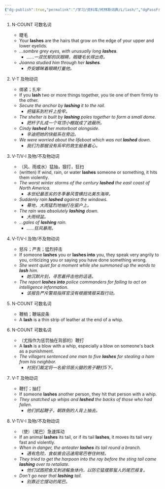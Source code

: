 ```yaml
---
{"dg-publish":true,"permalink":"/学习/资料库/柯林斯词典/L/lash/","dgPassFrontmatter":true}
---
```


1. N-COUNT 可数名词
	- 睫毛
	- Your **lashes** are the hairs that grow on the edge of your upper and lower eyelids.
	- *...sombre grey eyes, with unusually long **lashes**.*
		- *……一双忧郁的灰眼睛，眼睫毛长得出奇。*
	- *Joanna studied him through her **lashes**.*
		- *乔安娜眯着眼睛打量他。*

2. V-T 及物动词
	- 绑紧；扎牢
	- If you **lash** two or more things together, you tie one of them firmly to the other.
	- *Secure the anchor by **lashing** it to the rail.*
		- *把锚系到栏杆上拴牢。*
	- *The shelter is built by **lashing** poles together to form a small dome.*
		- *把杆子扎成一个穹顶小棚就成了遮蔽所。*
	- *Cindy **lashed** her motorboat alongside.*
		- *辛迪把她的快艇系在旁边。*
	- *We were worried about the lifeboat which was not **lashed** down.*
		- *我们为那艘没有系牢的救生艇悬着心。*

3. V-T/V-I 及物/不及物动词
	- （风、雨或水）猛抽，狠打，狂扫
	- (written) If wind, rain, or water **lashes** someone or something, it hits them violently.
	- *The worst winter storms of the century **lashed** the east coast of North America.*
		- *本世纪最恶劣的冬季暴风雪横扫北美东海岸。*
	- *Suddenly rain **lashed** against the windows.*
		- *蓦地，大雨猛烈地抽打在窗户上。*
	- *The rain was absolutely **lashing** down.*
		- *大雨倾盆。*
	- *...gales of **lashing** rain.*
		- *……狂风暴雨。*

4. V-T/V-I 及物/不及物动词
	- 怒斥；严责；猛烈抨击
	- If someone **lashes** you or **lashes into** you, they speak very angrily to you, criticizing you or saying you have done something wrong.
	- *She went quiet for a moment while she summoned up the words to **lash** him.*
		- *她沉默片刻，寻思着抨击他的话语。*
	- *The report **lashes into** police commanders for failing to act on intelligence information.*
		- *该报告严斥警局指挥官没有根据情报采取行动。*

5. N-COUNT 可数名词
	- 鞭梢；鞭端皮条
	- A **lash** is a thin strip of leather at the end of a whip.

6. N-COUNT 可数名词
	- （尤指作为惩罚抽在背部的）鞭打
	- A **lash** is a blow with a whip, especially a blow on someone's back as a punishment.
	- *The villagers sentenced one man to five **lashes** for stealing a ham from his neighbor.*
		- *村民们裁定将一名偷邻居火腿的男子鞭打5下。*

7. V-T 及物动词
	- 鞭打；抽打
	- If someone **lashes** another person, they hit that person with a whip.
	- *They snatched up whips and **lashed** the backs of those who had fallen.*
		- *他们抓起鞭子，朝跌倒的人背上抽去。*

8. V-T/V-I 及物/不及物动词
	- （使）（尾巴）急速挥动
	- If an animal **lashes** its tail, or if its tail **lashes**, it moves its tail very fast and violently.
	- *When in danger, the anteater **lashes** its tail round a branch.*
		- *遇有危险，食蚁兽会迅速用尾巴卷住树枝。*
	- *They tried to get the harpoon into the ray before the sting tail came **lashing** over to retaliate.*
		- *他们试图把鱼叉刺进鳐鱼体内，以防它猛摆那蜇人的尾巴报复。*
	- *Don't go near that **lashing** tail.*
		- *别靠近它摆动的尾巴。*